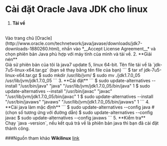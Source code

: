 # Cài đặt Oracle Java JDK cho linux
1. **Tải về**
<br/>
Vào trang chủ [Oracle](http://www.oracle.com/technetwork/java/javase/downloads/jdk7-downloads-1880260.html),
 nhấn vào *__Accept License Agreement__* và chọn phiên bản Java phù hợp với máy tính của mình và tải về.
2. **Giải nén**
<br/>
Giả sử phiên bản của tôi là java7 update 5, linux 64-bit. Tên file tải về là `jdk-7u5-linux-x64.tar.gz` (bạn sẽ thay bằng tên file của bạn)
```
$ tar xf jdk-7u5-linux-x64.tar.gz
$ sudo mkdir /usr/lib/jvm/
$ sudo mv ./jdk1.7.0_05 /usr/lib/jvm/jdk1.7.0_05
```
3. **Cài đặt**
```
$ sudo update-alternatives --install "/usr/bin/java" "java" "/usr/lib/jvm/jdk1.7.0_05/bin/java" 1
$ sudo update-alternatives --install "/usr/bin/javac" "javac" "/usr/lib/jvm/jdk1.7.0_05/bin/javac" 1
$ sudo update-alternatives --install "/usr/bin/javaws" "javaws" "/usr/lib/jvm/jdk1.7.0_05/bin/javaws" 1
```
4. **Cài java làm mặc định**
```
$ sudo update-alternatives --config java # (chọn số tương ứng với đường dẫn)
$ sudo update-alternatives --config javac
$ sudo update-alternatives --config javaws
```
5. **Kiểm tra**
<br/>
Chạy `java -version`, nếu kết quả trả về là phiên bản java thì bạn đã cài đặt thành công.

###Nguồn tham khảo
**Wikilinux** [link](http://wikilinux.vn/cai-dat-oracle-jdk-7-cho-linux/)
